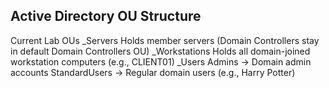 ## Active Directory OU Structure
  Current Lab
  OUs
    _Servers
  Holds member servers (Domain Controllers stay in default Domain Controllers OU)
    _Workstations
  Holds all domain-joined workstation computers (e.g., CLIENT01)
    _Users
  Admins → Domain admin accounts
  StandardUsers → Regular domain users (e.g., Harry Potter)
